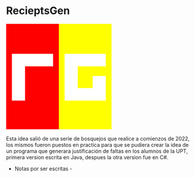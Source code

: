 # RecieptsGen

![Logo](https://github.com/EViasValdez/2722-Estancia-II-RecieptsGen/blob/main/RecieptsGen/src/imagenes/logonuevo288.png)
<!----Notas---->
Esta idea salió de una serie de bosquejos que realice a comienzos de 2022, los mismos fueron puestos en practica para que se pudiera crear la idea de un programa que generara justificación de faltas en los alumnos de la UPT, primera version escrita en Java, despues la otra version fue en C#.
<!----Separador de las notas---->
- Notas por ser escritas -
<!----Directorio con descripción de los programas---->

<!----Separador del directorio con descripción de los programas---->